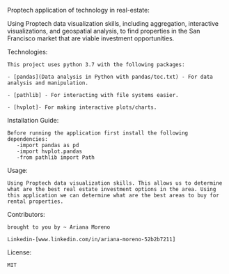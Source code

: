 Proptech application of technology in real-estate:

Using Proptech data visualization skills, including aggregation, interactive visualizations, and geospatial analysis, to find properties in the San Francisco market that are viable investment opportunities.

Technologies:
    
    This project uses python 3.7 with the following packages:

    - [pandas](Data analysis in Python with pandas/toc.txt) - For data analysis and manipulation.

    - [pathlib] - For interacting with file systems easier.
    
    - [hvplot]- For making interactive plots/charts.


Installation Guide:
    
    Before running the application first install the following dependencies:
       -import pandas as pd
       -import hvplot.pandas
       -from pathlib import Path
  

Usage: 

    Using Proptech data visualization skills. This allows us to determine what are the best real estate investment options in the area. Using this application we can determine what are the best areas to buy for rental properties.


Contributors: 

    brought to you by ~ Ariana Moreno

    Linkedin-[www.linkedin.com/in/ariana-moreno-52b2b7211]

License: 

    MIT